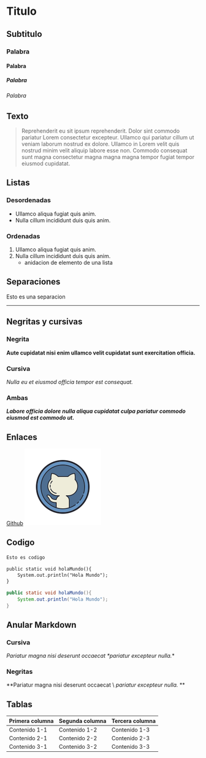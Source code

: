 # Titulo
## Subtitulo
### Palabra
#### Palabra
##### Palabra
###### Palabra

## Texto
> Reprehenderit eu sit ipsum reprehenderit. Dolor sint commodo pariatur Lorem consectetur excepteur. Ullamco qui pariatur cillum ut veniam laborum nostrud ex dolore. Ullamco in Lorem velit quis nostrud minim velit aliquip labore esse non. Commodo consequat sunt magna consectetur magna magna magna tempor fugiat tempor eiusmod cupidatat.
## Listas 
### Desordenadas
- Ullamco aliqua fugiat quis anim.
- Nulla cillum incididunt duis quis anim.
### Ordenadas
1. Ullamco aliqua fugiat quis anim.
2. Nulla cillum incididunt duis quis anim.
    - anidacion de elemento de una lista
## Separaciones
 Esto es una separacion
___
## Negritas y cursivas
### Negrita
**Aute cupidatat nisi enim ullamco velit cupidatat sunt exercitation officia.**
### Cursiva
*Nulla eu et eiusmod officia tempor est consequat.*
### Ambas
***Labore officia dolore nulla aliqua cupidatat culpa pariatur commodo eiusmod est commodo ut.***
## Enlaces
[Github](https://github.com/ "Enlace a github")
![Github image](https://github.com/DerDAVO/DerDAVO/blob/main/media/github-icon.png "Icono de github")

## Codigo
    Esto es codigo
~~~
public static void holaMundo(){
    System.out.println("Hola Mundo");
}
~~~
``` java
public static void holaMundo(){
    System.out.println("Hola Mundo");
}
```
## Anular Markdown
### Cursiva
*Pariatur magna nisi deserunt occaecat \*pariatur excepteur nulla.**
### Negritas
**Pariatur magna nisi deserunt occaecat \ *pariatur excepteur nulla.* **
## Tablas
| Primera columna | Segunda columna | Tercera columna |
| -- | -- | -- |
| Contenido 1-1 | Contenido 1-2 | Contenido 1-3 |
| Contenido 2-1 | Contenido 2-2 | Contenido 2-3 |
| Contenido 3-1 | Contenido 3-2 | Contenido 3-3 |

